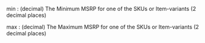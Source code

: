 min
: (decimal) The Minimum MSRP for one of the SKUs or Item-variants (2 decimal places)

max
: (decimal) The Maximum MSRP for one of the SKUs or Item-variants (2 decimal places)